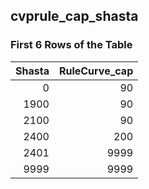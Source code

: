 ## cvprule_cap_shasta
### First 6 Rows of the Table
|   Shasta |   RuleCurve_cap |
|---------:|----------------:|
|        0 |              90 |
|     1900 |              90 |
|     2100 |              90 |
|     2400 |             200 |
|     2401 |            9999 |
|     9999 |            9999 |
